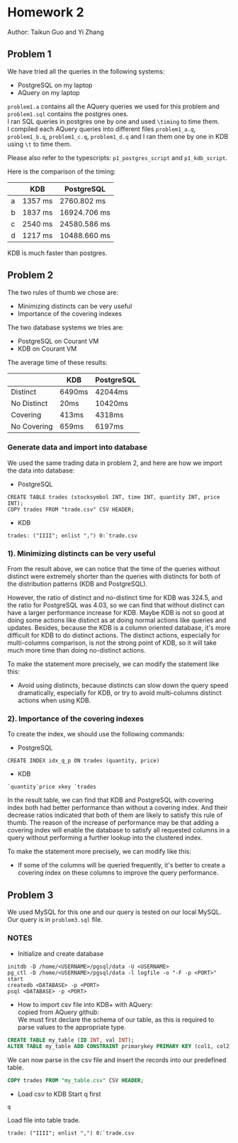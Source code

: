 Homework 2
==========

Author: Taikun Guo and Yi Zhang

## Problem 1  
We have tried all the queries in the following systems:  

- PostgreSQL on my laptop  
- AQuery on my laptop  

`problem1.a` contains all the AQuery queries we used for this problem and `problem1.sql` contains the postgres ones.  
I ran SQL queries in postgres one by one and used `\timing` to time them.  
I compiled each AQuery queries into different files `problem1_a.q`, `problem1_b.q`, `problem1_c.q`, `problem1_d.q` and I ran them one by one in KDB using `\t` to time them.  

Please also refer to the typescripts: `p1_postgres_script` and `p1_kdb_script`.

Here is the comparison of the timing:  

|   |KDB     |PostgreSQL  |
|---|--------|------------|
|a  |1357 ms |2760.802 ms |
|b  |1837 ms |16924.706 ms|
|c  |2540 ms |24580.586 ms|
|d  |1217 ms |10488.660 ms|

KDB is much faster than postgres.

## Problem 2  

The two rules of thumb we chose are: 
- Minimizing distincts can be very useful
- Importance of the covering indexes

The two database systems we tries are:
- PostgreSQL on Courant VM
- KDB on Courant VM

The average time of these results:

|              |   KDB    |  PostgreSQL  |
|--------------|----------|--------------|
|   Distinct   |  6490ms  |    42044ms   |
|  No Distinct |   20ms   |    10420ms   |
|   Covering   |   413ms  |     4318ms   |
|  No Covering |   659ms  |     6197ms   |

### Generate data and import into database
We used the same trading data in problem 2, and here are how we import the data into database:

- PostgreSQL
```
CREATE TABLE trades (stocksymbol INT, time INT, quantity INT, price INT);
COPY trades FROM "trade.csv" CSV HEADER;
```

- KDB
```
trades: ("IIII"; enlist ",") 0:`trade.csv
```

### 1). Minimizing distincts can be very useful
From the result above, we can notice that the time of the queries without distinct were extremely shorter than the queries with distincts for both of the distribution patterns (KDB and PostgreSQL). 

However, the ratio of distinct and no-distinct time for KDB was 324.5, and the ratio for PostgreSQL was 4.03, so we can find that without distinct can have a larger performance increase for KDB. Maybe KDB is not so good at doing some actions like distinct as at doing normal actions like queries and updates. Besides, because the KDB is a column oriented database, it's more difficult for KDB to do distinct actions. The distinct actions, especially for multi-columns comparison, is not the strong point of KDB, so it will take much more time than doing no-distinct actions.

To make the statement more precisely, we can modify the statement like this:
- Avoid using distincts, because distincts can slow down the query speed dramatically, especially for KDB, or try to avoid multi-columns distinct actions when using KDB.

### 2). Importance of the covering indexes
To create the index, we should use the following commands:
- PostgreSQL
```
CREATE INDEX idx_q_p ON trades (quantity, price)
```

- KDB
```
`quantity`price xkey `trades
```

In the result table, we can find that KDB and PostgreSQL with covering index both had better performance than without a covering index. And their decrease ratios indicated that both of them are likely to satisfy this rule of thumb. The reason of the increase of performance may be that adding a covering index will enable the database to satisfy all requested columns in a query without performing a further lookup into the clustered index.

To make the statement more precisely, we can modify like this:
- If some of the columns will be queried frequently, it's better to create a covering index on these columns to improve the query performance.

## Problem 3  
We used MySQL for this one and our query is tested on our local MySQL. Our query is in `problem3.sql` file.


### NOTES

- Initialize and create database
```
initdb -D /home/<USERNAME>/pgsql/data -U <USERNAME>
pg_ctl -D /home/<USERNAME>/pgsql/data -l logfile -o "-F -p <PORT>" start
createdb <DATABASE> -p <PORT>
psql <DATABASE> -p <PORT>
```

- How to import csv file into KDB+ with AQuery:  
copied from AQuery github:  
We must first declare the schema of our table, as this is required to parse values to the appropriate type.
```sql
CREATE TABLE my_table (ID INT, val INT);
ALTER TABLE my_table ADD CONSTRAINT primarykey PRIMARY KEY (col1, col2);
```
We can now parse in the csv file and insert the records into our predefined table.
```sql
COPY trades FROM "my_table.csv" CSV HEADER;
```

- Load csv to KDB
Start q first
```
q
```
Load file into table trade.  
```
trade: ("IIII"; enlist ",") 0:`trade.csv
```
